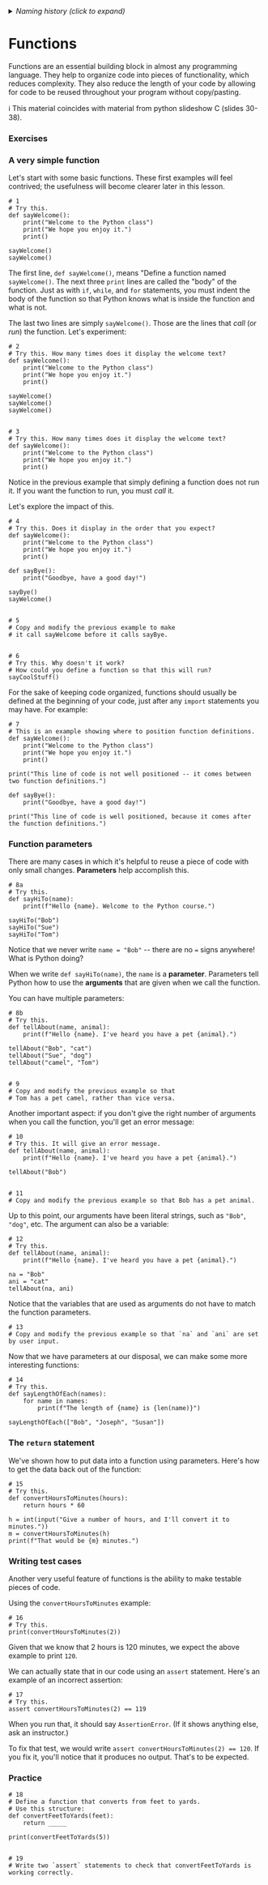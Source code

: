 <details><summary><i>Naming history (click to expand)</i></summary>
<pre>
2023 Oct 11: classroom_activities/Ch01_Basics/ex_8b_functions.md
2024 Feb 23: classroom_activities/Ch01_Basics/ex_7b_functions.md
</pre>
</details>

# Functions

Functions are an essential building block in almost any programming language. They help to organize code into pieces of functionality, which reduces complexity. They also reduce the length of your code by allowing for code to be reused throughout your program without copy/pasting.

ℹ️ This material coincides with material from python slideshow C (slides 30-38).

### Exercises

### A very simple function

Let's start with some basic functions. These first examples will feel contrived; the usefulness will become clearer later in this lesson.

```python3
# 1
# Try this.
def sayWelcome():
    print("Welcome to the Python class")
    print("We hope you enjoy it.")
    print()

sayWelcome()
sayWelcome()
```

The first line, `def sayWelcome()`, means "Define a function named `sayWelcome()`. The next three `print` lines are called the "body" of the function. Just as with `if`, `while`, and `for` statements, you must indent the body of the function so that Python knows what is inside the function and what is not.

The last two lines are simply `sayWelcome()`. Those are the lines that _call_ (or _run_) the function. Let's experiment:

```python3
# 2
# Try this. How many times does it display the welcome text?
def sayWelcome():
    print("Welcome to the Python class")
    print("We hope you enjoy it.")
    print()

sayWelcome()
sayWelcome()
sayWelcome()


# 3
# Try this. How many times does it display the welcome text?
def sayWelcome():
    print("Welcome to the Python class")
    print("We hope you enjoy it.")
    print()
```

Notice in the previous example that simply defining a function does not run it. If you want the function to run, you must _call_ it.

Let's explore the impact of this.

```python3
# 4
# Try this. Does it display in the order that you expect?
def sayWelcome():
    print("Welcome to the Python class")
    print("We hope you enjoy it.")
    print()

def sayBye():
    print("Goodbye, have a good day!")

sayBye()
sayWelcome()


# 5
# Copy and modify the previous example to make
# it call sayWelcome before it calls sayBye.


# 6
# Try this. Why doesn't it work?
# How could you define a function so that this will run?
sayCoolStuff()
```

For the sake of keeping code organized, functions should usually be defined at the beginning of your code, just after any `import` statements you may have. For example:

```python3
# 7
# This is an example showing where to position function definitions.
def sayWelcome():
    print("Welcome to the Python class")
    print("We hope you enjoy it.")
    print()

print("This line of code is not well positioned -- it comes between two function definitions.")

def sayBye():
    print("Goodbye, have a good day!")

print("This line of code is well positioned, because it comes after the function definitions.")
```

### Function parameters

There are many cases in which it's helpful to reuse a piece of code with only small changes. **Parameters** help accomplish this.

```python3
# 8a
# Try this.
def sayHiTo(name):
    print(f"Hello {name}. Welcome to the Python course.")

sayHiTo("Bob")
sayHiTo("Sue")
sayHiTo("Tom")
```

Notice that we never write `name = "Bob"` -- there are no `=` signs anywhere! What is Python doing?

When we write `def sayHiTo(name)`, the `name` is a **parameter**. Parameters tell Python how to use the **arguments** that are given when we call the function.

You can have multiple parameters:

```python3
# 8b
# Try this.
def tellAbout(name, animal):
    print(f"Hello {name}. I've heard you have a pet {animal}.")

tellAbout("Bob", "cat")
tellAbout("Sue", "dog")
tellAbout("camel", "Tom")


# 9
# Copy and modify the previous example so that
# Tom has a pet camel, rather than vice versa.
```

Another important aspect: if you don't give the right number of arguments when you call the function, you'll get an error message:

```python3
# 10
# Try this. It will give an error message.
def tellAbout(name, animal):
    print(f"Hello {name}. I've heard you have a pet {animal}.")

tellAbout("Bob")


# 11
# Copy and modify the previous example so that Bob has a pet animal.
```

Up to this point, our arguments have been literal strings, such as `"Bob"`, `"dog"`, etc. The argument can also be a variable:

```python3
# 12
# Try this.
def tellAbout(name, animal):
    print(f"Hello {name}. I've heard you have a pet {animal}.")

na = "Bob"
ani = "cat"
tellAbout(na, ani)
```

Notice that the variables that are used as arguments do not have to match the function parameters. 

```python3
# 13
# Copy and modify the previous example so that `na` and `ani` are set by user input.
```

Now that we have parameters at our disposal, we can make some more interesting functions:

```python3
# 14
# Try this.
def sayLengthOfEach(names):
    for name in names:
        print(f"The length of {name} is {len(name)}")

sayLengthOfEach(["Bob", "Joseph", "Susan"])
```

### The `return` statement

We've shown how to put data into a function using parameters. Here's how to get the data back out of the function:

```python3
# 15
# Try this.
def convertHoursToMinutes(hours):
    return hours * 60

h = int(input("Give a number of hours, and I'll convert it to minutes."))
m = convertHoursToMinutes(h)
print(f"That would be {m} minutes.")
```

### Writing test cases

Another very useful feature of functions is the ability to make testable pieces of code.

Using the `convertHoursToMinutes` example:

```python3
# 16
# Try this.
print(convertHoursToMinutes(2))
```

Given that we know that 2 hours is 120 minutes, we expect the above example to print `120`.

We can actually state that in our code using an `assert` statement. Here's an example of an incorrect assertion:

```python3
# 17
# Try this.
assert convertHoursToMinutes(2) == 119
```

When you run that, it should say `AssertionError`. (If it shows anything else, ask an instructor.)

To fix that test, we would write `assert convertHoursToMinutes(2) == 120`. If you fix it, you'll notice that it produces no output. That's to be expected.

### Practice

```python3
# 18
# Define a function that converts from feet to yards.
# Use this structure:
def convertFeetToYards(feet):
    return _____

print(convertFeetToYards(5))


# 19
# Write two `assert` statements to check that convertFeetToYards is working correctly.
```
